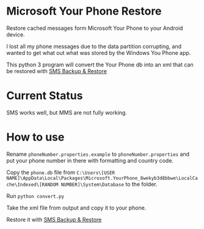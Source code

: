 # Microsoft Your Phone Restore

Restore cached messages form Microsoft Your Phone to your Android device.

I lost all my phone messages due to the data partition corrupting, and wanted to get what out what was stored by the Windows You Phone app.

This python 3 program will convert the Your Phone db into an xml that can be restored with [SMS Backup & Restore](https://play.google.com/store/apps/details?id=com.riteshsahu.SMSBackupRestore)

# Current Status

SMS works well, but MMS are not fully working.

# How to use

Rename `phoneNumber.properties.example` to `phoneNumber.properties` and put your phone number in there with formatting and country code.

Copy the `phone.db` file from `C:\Users\[USER NAME]\AppData\Local\Packages\Microsoft.YourPhone_8wekyb3d8bbwe\LocalCache\Indexed\[RANDOM NUMBER]\System\Database` to the folder.

Run `python convert.py`

Take the xml file from output and copy it to your phone.

Restore it with [SMS Backup & Restore](https://play.google.com/store/apps/details?id=com.riteshsahu.SMSBackupRestore)
